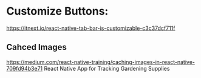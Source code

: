 # Customize Buttons: 
https://itnext.io/react-native-tab-bar-is-customizable-c3c37dcf711f

## Cahced Images
https://medium.com/react-native-training/caching-images-in-react-native-709fd94b3e71
React Native App for Tracking Gardening Supplies
